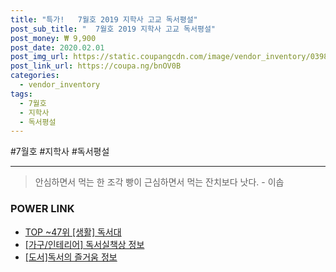 ```yaml
--- 
title: "특가!   7월호 2019 지학사 고교 독서평설" 
post_sub_title: "  7월호 2019 지학사 고교 독서평설" 
post_money: ₩ 9,900 
post_date: 2020.02.01 
post_img_url: https://static.coupangcdn.com/image/vendor_inventory/0398/f784f0e45b155fa689a960f971175572fe68410cc149875c8355cedf3082.jpg 
post_link_url: https://coupa.ng/bnOV0B 
categories: 
  - vendor_inventory 
tags: 
  - 7월호 
  - 지학사 
  - 독서평설 
--- 
```

  #7월호 #지학사 #독서평설 
<hr> 

> 안심하면서 먹는 한 조각 빵이 근심하면서 먹는 잔치보다 낫다. - 이솝 


### POWER LINK

* <a href="https://blog.naver.com/fasyy4321/221776302587" target="_blank"> TOP ~47위 [생활] 독서대</a>
* <a href="https://blog.naver.com/sakai111/221757598097" target="_blank"> [가구/인테리어] 독서실책상 정보 </a>
* <a href="https://blog.naver.com/sakai111/221773786689" target="_blank">[도서]독서의 즐거움 정보</a>
